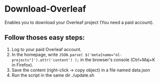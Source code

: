 # Download-Overleaf
Enables you to download your Overleaf project (You need a paid account).


## Follow thoses easy steps:

1. Log to your paid Overleaf account.
2. In the homepage, write `JSON.parse( $('meta[name="ol-projects"]').attr('content') );` in the browser's console (Ctrl+Maj+K in Firefox).
3. Save the content (right-click -> copy object) in a file named data.json
4. Run the script in the same dir ./update.sh
